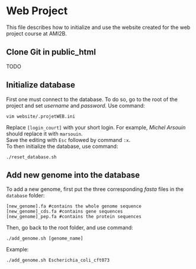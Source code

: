 # Web Project

This file describes how to initialize and use the website created for the web project course at AMI2B.  

## Clone Git in public_html

TODO

## Initialize database

First one must connect to the database. To do so, go to the root of the project and set *username* and *password*. Use command:
```
vim website/.projetWEB.ini
```
Replace `[login_court]` with your short login. For example, *Michel Arsouin* should replace it with `marsouin`.  
Save the editing with `Esc` followed by command `:x`.  
To then initialize the database, use command:
```
./reset_database.sh
```

## Add new genome into the database

To add a new genome, first put the three corresponding *fasta* files in the `database` folder:
```
[new_genome].fa #contains the whole genome sequence
[new_genome]_cds.fa #contains gene sequences
[new_genome]_pep.fa #contains the protein sequences
```
Then, go back to the root folder, and use command:
```
./add_genome.sh [genome_name]
```
Example:
```
./add_genome.sh Escherichia_coli_cft073
```

